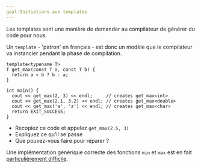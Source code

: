 ```yaml
---
goal:Initiations aux templates
---
```

Les templates sont une manière de demander au compilateur de générer du code pour nous.

Un `template` - 'patron' en français - est donc un modèle que le compilateur va instancier pendant la phase de compilation.

    template<typename T>
    T get_max(const T a, const T b) {
      return a < b ? b : a;
    }
    
    int main() {
      cout << get_max(2, 3) << endl;     // creates get_max<int>
      cout << get_max(2.1, 3.2) << endl; // creates get_max<double>
      cout << get_max('a', 'z') << endl; // creates get_max<char>
      return EXIT_SUCCESS;
    }

* Recopiez ce code et appelez `get_max(2.5, 3)`
* Expliquez ce qu'il se passe
* Que pouvez-vous faire pour réparer ?

Une implémentation générique correcte des fonctions `min` et `max` est en fait [particulièrement difficile](http://www.drdobbs.com/generic-min-and-max-redivivus/184403774).